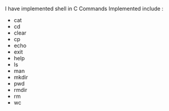I have implemented shell in C
Commands Implemented include :
- cat
- cd
- clear
- cp
- echo
- exit
- help
- ls
- man
- mkdir
- pwd
- rmdir
- rm
- wc